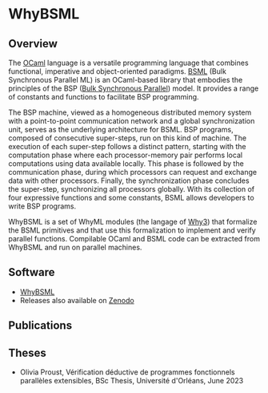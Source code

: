 # WhyBSML

## Overview

The [OCaml](https://ocaml.org) language is a versatile programming language that combines functional, imperative and object-oriented paradigms. [BSML](https://bsml-lang.github.io) (Bulk Synchronous Parallel ML) is an OCaml-based library that embodies the principles of the BSP ([Bulk Synchronous Parallel](https://www.youtube.com/watch?v=jDlapnjlk-o)) model. It provides a range of constants and functions to facilitate BSP programming. 

The BSP machine, viewed as a homogeneous distributed memory system with a point-to-point communication network and a global synchronization unit, serves as the underlying architecture for BSML. BSP programs, composed of consecutive super-steps, run on this kind of machine. The execution of each super-step follows a distinct pattern, starting with the computation phase where each processor-memory pair performs local computations using data available locally. This phase is followed by the communication phase, during which processors can request and exchange data with other processors. Finally, the synchronization phase concludes the super-step, synchronizing all processors globally.
With its collection of four expressive functions and some constants, BSML allows developers to write BSP programs. 

WhyBSML is a set of WhyML modules (the langage of [Why3](https://why3.lri.fr)) that formalize the BSML primitives and that use this formalization to implement and verify parallel functions. Compilable OCaml and BSML code can be extracted from WhyBSML and run on parallel machines.

## Software

- [WhyBSML](https://github.com/whybsml/whybsml)
- Releases also available on [Zenodo](https://doi.org/10.5281/zenodo.8166091)

## Publications


## Theses 

- Olivia Proust, Vérification déductive de programmes fonctionnels parallèles extensibles, BSc Thesis, Université d'Orléans, June 2023

